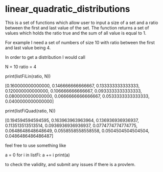 # linear_quadratic_distributions
This is a set of functions which allow user to input a size of a set and a ratio between the first and last value of the set. The function returns a set of values which holds the ratio true and the sum of all value is equal to 1.

For example I need a set of numbers of size 10 with ratio between the first and last value being 4.

In order to get a distribution I would call 

N = 10
ratio = 4

print(listFiLin(ratio, N))

[0.160000000000000, 0.146666666666667, 0.133333333333333, 0.120000000000000, 0.106666666666667, 0.0933333333333333, 0.0800000000000000, 0.0666666666666667, 0.0533333333333333, 0.0400000000000000]

print(listFiQuad(ratio, N))

[0.194594594594595, 0.163963963963964, 0.136936936936937, 0.113513513513514, 0.0936936936936937, 0.0774774774774775, 0.0648648648648649, 0.0558558558558558, 0.0504504504504504, 0.0486486486486487]

feel free to use something like

a = 0
for i in listFi:
    a += i
print(a)

to check the validity, and submit any issues if there is a provlem.
